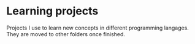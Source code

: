 # Learning projects

Projects I use to learn new concepts in different programming langages.
They are moved to other folders once finished.
